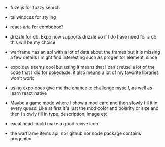 - fuze.js for fuzzy search
- tailwindcss for styling
- react-aria for combobox?
- drizzle for db. Expo now supports drizzle so if I do have need for a db this will be my choice
- warframe has an api with a lot of data about the frames but it is missing a few details I might find interesting such as progenitor element, since
- expo.dev seems cool but using it means that I can't reuse a lot of the code that I did for pokedexle. it also means a lot of my favorite libraries won't work
- using expo does give me the chance to challenge myself, as well as learn react native

- Maybe a game mode where I show a mod card and then slowly fill it in every guess. Like at first it's just the mod color and polarity or size and then I slowly fill in type, description, image etc
- excal head could make a good revive icon
- the warframe items api, nor github nor node package contains progenitor
